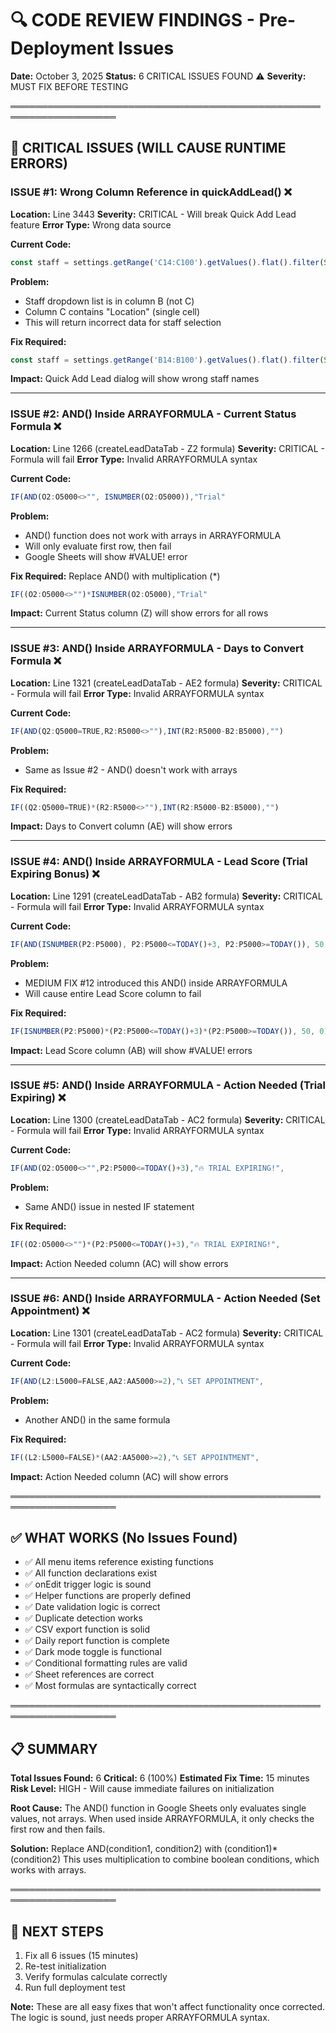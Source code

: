 # 🔍 CODE REVIEW FINDINGS - Pre-Deployment Issues

**Date:** October 3, 2025
**Status:** 6 CRITICAL ISSUES FOUND ⚠️
**Severity:** MUST FIX BEFORE TESTING

═══════════════════════════════════════════════════════════════════

## 🚨 CRITICAL ISSUES (WILL CAUSE RUNTIME ERRORS)

### ISSUE #1: Wrong Column Reference in quickAddLead() ❌
**Location:** Line 3443
**Severity:** CRITICAL - Will break Quick Add Lead feature
**Error Type:** Wrong data source

**Current Code:**
```javascript
const staff = settings.getRange('C14:C100').getValues().flat().filter(String);
```

**Problem:**
- Staff dropdown list is in column B (not C)
- Column C contains "Location" (single cell)
- This will return incorrect data for staff selection

**Fix Required:**
```javascript
const staff = settings.getRange('B14:B100').getValues().flat().filter(String);
```

**Impact:** Quick Add Lead dialog will show wrong staff names

---

### ISSUE #2: AND() Inside ARRAYFORMULA - Current Status Formula ❌
**Location:** Line 1266 (createLeadDataTab - Z2 formula)
**Severity:** CRITICAL - Formula will fail
**Error Type:** Invalid ARRAYFORMULA syntax

**Current Code:**
```javascript
IF(AND(O2:O5000<>"", ISNUMBER(O2:O5000)),"Trial"
```

**Problem:**
- AND() function does not work with arrays in ARRAYFORMULA
- Will only evaluate first row, then fail
- Google Sheets will show #VALUE! error

**Fix Required:**
Replace AND() with multiplication (*)
```javascript
IF((O2:O5000<>"")*ISNUMBER(O2:O5000),"Trial"
```

**Impact:** Current Status column (Z) will show errors for all rows

---

### ISSUE #3: AND() Inside ARRAYFORMULA - Days to Convert Formula ❌
**Location:** Line 1321 (createLeadDataTab - AE2 formula)
**Severity:** CRITICAL - Formula will fail
**Error Type:** Invalid ARRAYFORMULA syntax

**Current Code:**
```javascript
IF(AND(Q2:Q5000=TRUE,R2:R5000<>""),INT(R2:R5000-B2:B5000),"")
```

**Problem:**
- Same as Issue #2 - AND() doesn't work with arrays

**Fix Required:**
```javascript
IF((Q2:Q5000=TRUE)*(R2:R5000<>""),INT(R2:R5000-B2:B5000),"")
```

**Impact:** Days to Convert column (AE) will show errors

---

### ISSUE #4: AND() Inside ARRAYFORMULA - Lead Score (Trial Expiring Bonus) ❌
**Location:** Line 1291 (createLeadDataTab - AB2 formula)
**Severity:** CRITICAL - Formula will fail
**Error Type:** Invalid ARRAYFORMULA syntax

**Current Code:**
```javascript
IF(AND(ISNUMBER(P2:P5000), P2:P5000<=TODAY()+3, P2:P5000>=TODAY()), 50, 0)
```

**Problem:**
- MEDIUM FIX #12 introduced this AND() inside ARRAYFORMULA
- Will cause entire Lead Score column to fail

**Fix Required:**
```javascript
IF(ISNUMBER(P2:P5000)*(P2:P5000<=TODAY()+3)*(P2:P5000>=TODAY()), 50, 0)
```

**Impact:** Lead Score column (AB) will show #VALUE! errors

---

### ISSUE #5: AND() Inside ARRAYFORMULA - Action Needed (Trial Expiring) ❌
**Location:** Line 1300 (createLeadDataTab - AC2 formula)
**Severity:** CRITICAL - Formula will fail
**Error Type:** Invalid ARRAYFORMULA syntax

**Current Code:**
```javascript
IF(AND(O2:O5000<>"",P2:P5000<=TODAY()+3),"🔥 TRIAL EXPIRING!",
```

**Problem:**
- Same AND() issue in nested IF statement

**Fix Required:**
```javascript
IF((O2:O5000<>"")*(P2:P5000<=TODAY()+3),"🔥 TRIAL EXPIRING!",
```

**Impact:** Action Needed column (AC) will show errors

---

### ISSUE #6: AND() Inside ARRAYFORMULA - Action Needed (Set Appointment) ❌
**Location:** Line 1301 (createLeadDataTab - AC2 formula)
**Severity:** CRITICAL - Formula will fail
**Error Type:** Invalid ARRAYFORMULA syntax

**Current Code:**
```javascript
IF(AND(L2:L5000=FALSE,AA2:AA5000>=2),"📞 SET APPOINTMENT",
```

**Problem:**
- Another AND() in the same formula

**Fix Required:**
```javascript
IF((L2:L5000=FALSE)*(AA2:AA5000>=2),"📞 SET APPOINTMENT",
```

**Impact:** Action Needed column (AC) will show errors

═══════════════════════════════════════════════════════════════════

## ✅ WHAT WORKS (No Issues Found)

- ✅ All menu items reference existing functions
- ✅ All function declarations exist
- ✅ onEdit trigger logic is sound
- ✅ Helper functions are properly defined
- ✅ Date validation logic is correct
- ✅ Duplicate detection works
- ✅ CSV export function is solid
- ✅ Daily report function is complete
- ✅ Dark mode toggle is functional
- ✅ Conditional formatting rules are valid
- ✅ Sheet references are correct
- ✅ Most formulas are syntactically correct

═══════════════════════════════════════════════════════════════════

## 📋 SUMMARY

**Total Issues Found:** 6
**Critical:** 6 (100%)
**Estimated Fix Time:** 15 minutes
**Risk Level:** HIGH - Will cause immediate failures on initialization

**Root Cause:**
The AND() function in Google Sheets only evaluates single values, not arrays.
When used inside ARRAYFORMULA, it only checks the first row and then fails.

**Solution:**
Replace AND(condition1, condition2) with (condition1)*(condition2)
This uses multiplication to combine boolean conditions, which works with arrays.

═══════════════════════════════════════════════════════════════════

## 🎯 NEXT STEPS

1. Fix all 6 issues (15 minutes)
2. Re-test initialization
3. Verify formulas calculate correctly
4. Run full deployment test

**Note:** These are all easy fixes that won't affect functionality once corrected.
The logic is sound, just needs proper ARRAYFORMULA syntax.

